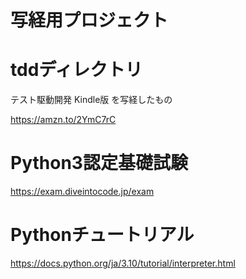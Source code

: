# 写経用プロジェクト

# tddディレクトリ
テスト駆動開発 Kindle版
を写経したもの

https://amzn.to/2YmC7rC


# Python3認定基礎試験

https://exam.diveintocode.jp/exam

# Pythonチュートリアル
https://docs.python.org/ja/3.10/tutorial/interpreter.html
